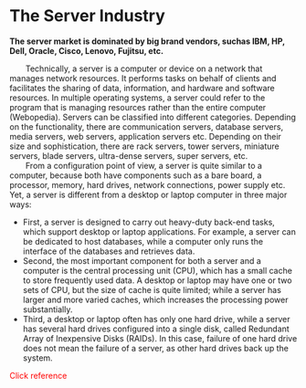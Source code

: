 # The Server Industry
**The server market is dominated by big brand vendors, suchas IBM, HP, Dell, Oracle, Cisco, Lenovo, Fujitsu, etc.**
<br>

&emsp;&emsp;Technically, a server is a computer or device on a network that manages network resources. It performs tasks on behalf of clients and facilitates the sharing of data, information, and hardware and software resources. In multiple operating systems, a server could refer to the program that is managing resources rather than the entire computer (Webopedia). Servers can be classified into different categories. Depending on the functionality, there are communication servers, database servers, media servers, web servers, application servers etc. Depending on their size and sophistication, there are rack servers, tower servers, miniature servers, blade servers, ultra-dense servers, super servers, etc. 
<br>
&emsp;&emsp;From a configuration point of view, a server is quite similar to a computer, because both have components such as a bare board, a processor, memory, hard drives, network connections, power supply etc. Yet, a server is different from a desktop or laptop computer in three major ways: 
- First, a server is designed to carry out heavy-duty back-end tasks, which support desktop or laptop applications. For example, a server can be dedicated to host databases, while a computer only runs the interface of the databases and retrieves data. 
- Second, the most important component for both a server and a computer is the central processing unit (CPU), which has a small cache to store frequently used data. A desktop or laptop may have one or two sets of CPU, but the size of cache is quite limited; while a server has larger and more varied caches, which increases the processing power substantially.
- Third, a desktop or laptop often has only one hard drive, while a server has several hard drives configured into a single disk, called Redundant Array of Inexpensive Disks (RAIDs). In this case, failure of one hard drive does not mean the failure of a server, as other hard drives back up the system.

<font color="red">Click reference</font>